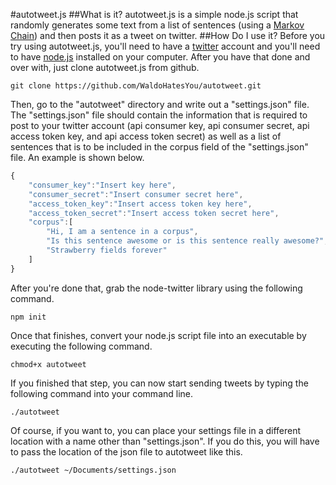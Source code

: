 #autotweet.js
##What is it?
autotweet.js is a simple node.js script that randomly generates some text from a list of sentences (using a [Markov Chain](https://en.wikipedia.org/wiki/Markov_chain)) and
then posts it as a tweet on twitter.
##How Do I use it?
Before you try using autotweet.js, you'll need to have a [twitter](https://twitter.com) account and you'll need to have [node.js](http://nodejs.org) installed on your computer. After you have that done and over with, just clone autotweet.js from github.
```Batchfile
git clone https://github.com/WaldoHatesYou/autotweet.git
```
Then, go to the "autotweet" directory and write out a "settings.json" file. The "settings.json" file should contain the information that is required to post to your twitter account (api consumer key, api consumer secret, api access token key, and api access token secret) as well as a list of sentences that is to be included in the corpus field of the "settings.json" file. An example is shown below.
```Javascript
{
	"consumer_key":"Insert key here",
	"consumer_secret":"Insert consumer secret here",
	"access_token_key":"Insert access token key here",
	"access_token_secret":"Insert access token secret here",
	"corpus":[
		"Hi, I am a sentence in a corpus",
		"Is this sentence awesome or is this sentence really awesome?",
		"Strawberry fields forever"
	]
}
```
After you're done that, grab the node-twitter library using the following command.
```Batchfile
npm init
```
Once that finishes, convert your node.js script file into an executable by executing the following command.
```Batchfile
chmod+x autotweet
```
If you finished that step, you can now start sending tweets by typing the following command into your command line.
```Batchfile
./autotweet
```
Of course, if you want to, you can place your settings file in a different location with a name other than
"settings.json". If you do this, you will have to pass the location of the json file to autotweet like this.
```Batchfile
./autotweet ~/Documents/settings.json
```
